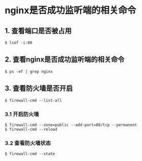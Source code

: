 # nginx是否成功监听端的相关命令

## 1. 查看端口是否被占用

```
$ lsof -i:80
```

## 2. 查看nginx是否成功监听端的相关命令

```
$ ps -ef | grep nginx
```

## 3. 查看防火墙是否开启

```
$ firewall-cmd --list-all
```

### 3.1 开启防火墙

```
$ firewall-cmd --zone=public --add-port=80/tcp --permanent
$ firewall-cmd --reload
```

### 3.2 查看防火墙状态

```
$ firewall-cmd --state
```